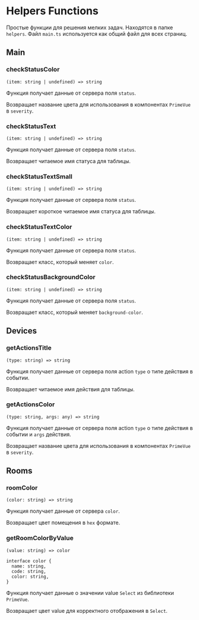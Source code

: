 <style lang="scss">
@tailwind utilities;

.tw-text-primary {
  color: var(--vp-c-accent, #299764);
}
.tw-bg-primary {
  color: var(--vp-c-accent, #299764);
}
.tag {
  padding: 5px 10px;
  border: 1px solid #19B58F;
}
</style>

# Helpers Functions

Простые функции для решения мелких задач. Находятся в папке ``helpers``. Файл ``main.ts`` используется как общий файл для всех страниц.

## Main

### checkStatusColor

``(item: string | undefined) => string``

Функция получает данные от сервера поля ``status``.

Возвращает название цвета для использования в компонентах ``PrimeVue`` в ``severity``.

### checkStatusText

``(item: string | undefined) => string``

Функция получает данные от сервера поля ``status``.

Возвращает читаемое имя статуса для таблицы.

### checkStatusTextSmall

``(item: string | undefined) => string``

Функция получает данные от сервера поля ``status``.

Возвращает короткое читаемое имя статуса для таблицы.

### checkStatusTextColor

``(item: string | undefined) => string``

Функция получает данные от сервера поля ``status``.

Возвращает класс, который меняет ``color``.

### checkStatusBackgroundColor

``(item: string | undefined) => string``

Функция получает данные от сервера поля ``status``.

Возвращает класс, который меняет ``background-color``.

## Devices

### getActionsTitle

``(type: string) => string``

Функция получает данные от сервера поля action ``type`` о типе действия в событии.

Возвращает читаемое имя действия для таблицы.

### getActionsColor

``(type: string, args: any) => string``

Функция получает данные от сервера поля action ``type`` о типе действия в событии  и ``args`` действия.

Возвращает название цвета для использования в компонентах ``PrimeVue`` в ``severity``.

## Rooms

### roomColor

``(color: string) => string``

Функция получает данные от сервера ``color``.

Возвращает цвет помещения в ``hex`` формате.

### getRoomColorByValue

``(value: string) => color``

```
interface color {
  name: string,
  code: string,
  color: string,
}
```

Функция получает данные о значении value ``Select`` из библиотеки ``PrimeVue``.

Возвращает цвет value для корректного отображения в ``Select``.
